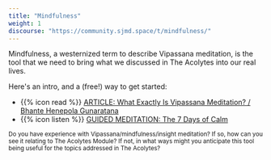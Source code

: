 ```yaml
---
title: "Mindfulness"
weight: 1
discourse: "https://community.sjmd.space/t/mindfulness/"
---
```


Mindfulness, a westernized term to describe Vipassana meditation, is the tool that we need to bring what we discussed in The Acolytes into our real lives.

Here's an intro, and a (free!) way to get started:

- {{% icon read %}} [ARTICLE: What Exactly Is Vipassana Meditation? / Bhante Henepola Gunaratana](https://tricycle.org/magazine/vipassana-meditation/)
- {{% icon listen %}} [GUIDED MEDITATION: The 7 Days of Calm](https://app.www.calm.com/program/qK3IeqhiJP/7-days-of-calm)

<small>Do you have experience with Vipassana/mindfulness/insight meditation? If so, how can you see it relating to The Acolytes Module? If not, in what ways might you anticipate this tool being useful for the topics addressed in The Acolytes?</small>
